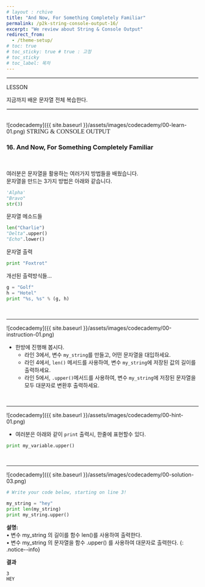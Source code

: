```yaml
---
# layout : rchive
title: "And Now, For Something Completely Familiar"
permalink: /p2k-string-console-output-16/
excerpt: "We review about String & Console Output"
redirect_from:
  - /theme-setup/
# toc: true
# toc_sticky: true # true : 고정
# toc_sticky 
# toc_label: 목차
---
```

    
    
<hr style="border: solid 1px #dddddd ;">    
LESSON    

지금까지 배운 문자열 전체 복습한다.    
     
<hr style="border: solid 1px #dddddd ;">    
<br>
![codecademy]({{ site.baseurl }}/assets/images/codecademy/00-learn-01.png)    
<font size="3"  face="돋움">STRING & CONSOLE OUTPUT</font> 
<br>

### 16. And Now, For Something Completely Familiar
<br>

여러분은 문자열을 활용하는 여러가지 방법들을 배웠습니다.    
문자열을 만드는 3가지 방법은 아래와 같습니다.    

```python
'Alpha'
"Bravo"
str(3)
```   

문자열 메소드들    

```python
len("Charlie")
"Delta".upper()
"Echo".lower()
```    

문자열 출력    

```python
print "Foxtrot"
```


개선된 출력방식들...    

```python
g = "Golf"
h = "Hotel"
print "%s, %s" % (g, h)
```

<p style="page-break-before: always;"></p>     
<br>
<hr/>


![codecademy]({{ site.baseurl }}/assets/images/codecademy/00-instruction-01.png)    

* 한방에 진행해 봅시다.    
  * 라인 3에서, 변수 `my_string`를 만들고, 어떤 문자열을 대입하세요.    
  * 라인 4에서, `len()` 메서드를 사용하여, 변수 `my_string`에 저장된 값의 길이를 출력하세요.     
  * 라인 5에서, `.upper()`메서드를 사용하여, 변수 `my_string`에 저장된 문자열을 모두 대문자로 변환후 출력하세요.   



<br>
<hr/>


![codecademy]({{ site.baseurl }}/assets/images/codecademy/00-hint-01.png)    

* 여러분은 아래와 같이 `print` 출력시, 한줄에 표현할수 있다.     

``` python
print my_variable.upper()
```
<p style="page-break-before: always;"></p>
<br>
<hr/>


![codecademy]({{ site.baseurl }}/assets/images/codecademy/00-solution-03.png)    
```python
# Write your code below, starting on line 3!

my_string = "hey"
print len(my_string)
print my_string.upper()
```

**설명:**     
• 변수 my_string 의 길이를 함수 len()를 사용하여 출력한다.    
• 변수 my_string 의 문자열을 함수 .upper() 를 사용하여 대문자로 출력한다. 
{: .notice--info}


**결과**
```
3
HEY
```
